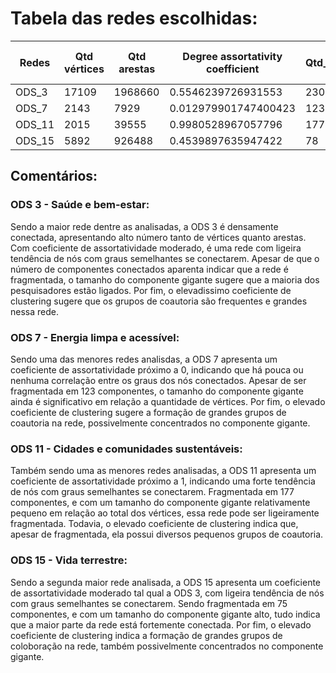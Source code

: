 # Tabela das redes escolhidas:
| Redes  | Qtd vértices | Qtd arestas | Degree assortativity coefficient | Qtd_comp_conectados | Tamanho do comp. gigante | Coef. de Clustering |
|----------|----------|----------|----------|----------|----------|----------|
| ODS_3  | 17109  | 1968660   | 0.5546239726931553   | 230   | 15594   | 0.9042012890033645  |
| ODS_7  | 2143    | 7929    | 0.012979901747400423  | 123    | 1001    | 0.8870053774150424   |
| ODS_11  | 2015    | 39555    | 0.9980528967057796   | 177    | 242  | 0.9126366259612481   |
| ODS_15 | 5892    | 926488   | 0.4539897635947422   | 78  | 5344    | 0.9306245543973526    |

## Comentários:

### ODS 3 - Saúde e bem-estar:
Sendo a maior rede dentre as analisadas, a ODS 3 é densamente conectada, apresentando alto número tanto de vértices quanto arestas. Com coeficiente de assortatividade moderado, é uma rede com ligeira tendência de nós com graus semelhantes se conectarem. Apesar de que o número de componentes conectados aparenta indicar que a rede é fragmentada, o tamanho do componente gigante sugere que a maioria dos pesquisadores estão ligados. Por fim, o elevadissimo coeficiente de clustering sugere que os grupos de coautoria são frequentes e grandes nessa rede.

### ODS 7 - Energia limpa e acessível:
Sendo uma das menores redes analisdas, a ODS 7 apresenta um coeficiente de assortatividade próximo a 0, indicando que há pouca ou nenhuma correlação entre os graus dos nós conectados. Apesar de ser fragmentada em 123 componentes, o tamanho do componente gigante ainda é significativo em relação a quantidade de vértices. Por fim, o elevado coeficiente de clustering sugere a formação de grandes grupos de coautoria na rede, possivelmente concentrados no componente gigante.

### ODS 11 - Cidades e comunidades sustentáveis:
Também sendo uma as menores redes analisadas, a ODS 11 apresenta um coeficiente de assortatividade próximo a 1, indicando uma forte tendência de nós com graus semelhantes se conectarem. Fragmentada em 177 componentes, e com um tamanho do componente gigante relativamente pequeno em relação ao total dos vértices, essa rede pode ser ligeiramente fragmentada. Todavia, o elevado coeficiente de clustering indica que, apesar de fragmentada, ela possui diversos pequenos grupos de coautoria.

### ODS 15 - Vida terrestre:
Sendo a segunda maior rede analisada, a ODS 15 apresenta um coeficiente de assortatividade moderado tal qual a ODS 3, com ligeira tendência de nós com graus semelhantes se conectarem. Sendo fragmentada em 75 componentes, e com um tamanho do componente gigante alto, tudo indica que a maior parte da rede está fortemente conectada. Por fim, o elevado coeficiente de clustering indica a formação de grandes grupos de coloboração na rede, também possivelmente concentrados no componente gigante.
